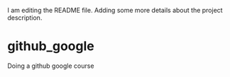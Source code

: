 I am editing the README file. Adding some more details about the project description.
# github_google
Doing a github google course
